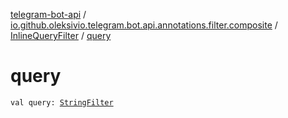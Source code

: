 [telegram-bot-api](../../index.md) / [io.github.oleksivio.telegram.bot.api.annotations.filter.composite](../index.md) / [InlineQueryFilter](index.md) / [query](./query.md)

# query

`val query: `[`StringFilter`](../../io.github.oleksivio.telegram.bot.api.annotations.filter.primitive/-string-filter/index.md)